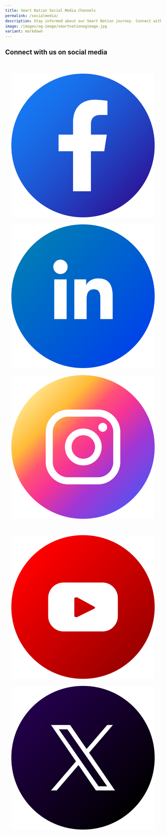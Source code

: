 ```yaml
---
title: Smart Nation Social Media Channels
permalink: /socialmedia/
description: Stay informed about our Smart Nation journey. Connect with us on social media.
image: /images/og-image/smartnationogimage.jpg
variant: markdown
---
```

##  Connect with us on social media

<div class="row" style="padding: 30px 0px 0px 0px;">
	
<div class="col" style="padding: 10px 20px 10px 20px;"><a href="https://www.facebook.com/SmartNationSG"><img src="/images/facebookicon.png" alt="Facebook"></a><br></div>

<div class="col" style="padding: 10px 20px 10px 20px;"><a href="https://www.linkedin.com/company/smartnationsg"><img src="/images/linkedinicon.png" alt="LinkedIn"></a><br></div>

<div class="col" style="padding: 10px 20px 10px 20px;"><a href="https://www.instagram.com/smartnation.sg/"><img src="/images/igicon.png" alt="Instagram"></a><br></div>

</div>

<div class="row" style="padding: 30px 0px 0px 0px;">

<div class="col" style="padding: 10px 20px 10px 20px;"><a href="https://www.youtube.com/SmartNationSingapore"><img src="/images/youtubeicon.png" alt="YouTube"></a><br></div>

<div class="col" style="padding: 10px 20px 10px 20px;"><a href="https://x.com/SmartNationSG"><img src="/images/xicon.png" alt="X"></a><br></div>
	
<div class="col" style="padding: 10px 20px 10px 20px;"></div>

</div>
